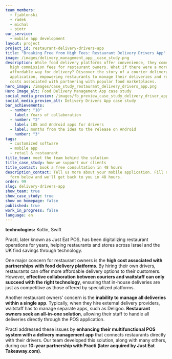 ```yaml
---
team_members:
  - fjablonski
  - radek
  - michal
  - piotr
our_service:
  - mobile app development
layout: project
project_id: restaurant-delivery-drivers-app
title: "Breaking Free from High Fees: Restaurant Delivery Drivers App"
image: /images/delivery_management_app__case_study.png
description: While food delivery platforms offer convenience, they come with
  high commission fees for restaurant owners. What if there were a more
  affordable way for delivery? Discover the story of a courier delivery
  application, empowering restaurants to manage their deliveries and reduce the
  costs associated with partnering with popular food marketplaces.
hero_image: /images/case_study_restaurant_delivery_drivers_app.png
Hero Image_alt: Food Delivery Management App case study
social_media_previev: /images/fb_preview_case_study_delivery_driver_app.png
social_media_previev_alt: Delivery Drivers App case study
bar_achievements:
  - number: "10"
    label: Years of collaboration
  - number: "2"
    label: iOS and Android apps for drivers
  - label: months from the idea to the release on Android
    number: "3"
tags:
  - customized software
  - mobile app
  - retail & restaurant
title_team: meet the team behind the solution
title_case_study: how we support our clients
title_contact: book a free consultation in 48 hours
description_contact: Tell us more about your mobile application. Fill out the
  form below and we'll get back to you in 48 hours.
order: 99
slug: delivery-drivers-app
show_team: true
show_case_study: true
show on homepage: false
published: true
work_in_progress: false
language: en
---
```

<TitleWithIcon sectionTitle="technologies" titleIcon="/images/skills.svg" titleIconAlt="technologies" />

<Gallery images='[{"src":"/images/kotlin_new_stack_logo.svg","alt":"Kotlin"},{"src":"/images/swift_icon_stack.svg","alt":"Swift"}]' />

**technologies:** Kotlin, Swift

<TitleWithIcon sectionTitle="the problem: high costs associated with food delivery platform partnerships" titleIcon="/images/icon_title_about.svg" titleIconAlt="problem" />

Practi, later known as Just Eat POS, has been digitalizing restaurant operations for years, helping restaurants and stores across Israel and the UK find savings through technology.

One major concern for restaurant owners is the **high cost associated with partnerships with food delivery platforms**. By hiring their own drivers, restaurants can offer more affordable delivery options to their customers. However, **effective collaboration between couriers and waitstaff can only succeed with the right technology**, ensuring that in-house deliveries are just as competitive as those offered by specialized platforms.

Another restaurant owners’ concern is the **inability to manage all deliveries within a single app**. Typically, when they hire external delivery providers, waitstaff has to manage separate apps, such as Deligoo. **Restaurant owners seek an all-in-one solution**, allowing their staff to handle all deliveries directly through the POS application.

Practi addressed these issues by **enhancing their multifunctional POS system with a delivery management app** that connects restaurants directly with their drivers. Our team developed this solution, along with many others, during our **10-year partnership with Practi (later acquired by Just Eat Takeaway.com)**.